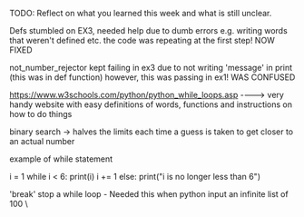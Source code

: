 TODO: Reflect on what you learned this week and what is still unclear.

Defs stumbled on EX3, needed help due to dumb errors e.g. writing words that weren't defined etc.
the code was repeating at the first step! NOW FIXED

not_number_rejector kept failing in ex3 due to not writing 'message' in print (this was in def function)
however, this was passing in ex1! WAS CONFUSED

https://www.w3schools.com/python/python_while_loops.asp ----> very handy website with easy definitions of words, functions and instructions on how to do things

binary search -> halves the limits each time a guess is taken to get closer to an actual number

example of while statement

i = 1
while i < 6:
print(i)
i += 1
else:
print("i is no longer less than 6")

'break' stop a while loop - Needed this when python input an infinite list of 100
\
